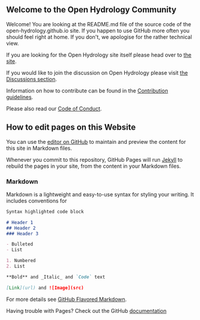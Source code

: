 ## Welcome to the Open Hydrology Community

Welcome! You are looking at the README.md file of the source code of the open-hydrology.github.io site. If you happen to use GitHub more often you should feel right at home. If you don't, we apologise for the rather technical view.

If you are looking for the Open Hydrology site itself please head over to [the site](https://open-hydrology.github.io/).

If you would like to join the discussion on Open Hydrology please visit [the Discussions section](https://github.com/open-hydrology/open-hydrology.github.io/discussions).

Information on how to contribute can be found in the [Contribution guidelines](CONTRIBUTING.MD).

Please also read our [Code of Conduct](CODE_OF_CONDUCT.md).

## How to edit pages on this Website

You can use the [editor on GitHub](https://github.com/Open-Hydrology/Open-Hydrology.github.io/edit/main/README.md) to maintain and preview the content for this site in Markdown files.

Whenever you commit to this repository, GitHub Pages will run [Jekyll](https://jekyllrb.com/) to rebuild the pages in your site, from the content in your Markdown files.

### Markdown

Markdown is a lightweight and easy-to-use syntax for styling your writing. It includes conventions for

```markdown
Syntax highlighted code block

# Header 1
## Header 2
### Header 3

- Bulleted
- List

1. Numbered
2. List

**Bold** and _Italic_ and `Code` text

[Link](url) and ![Image](src)
```

For more details see [GitHub Flavored Markdown](https://guides.github.com/features/mastering-markdown/).

Having trouble with Pages? Check out the GitHub [documentation](https://docs.github.com/categories/github-pages-basics/)
